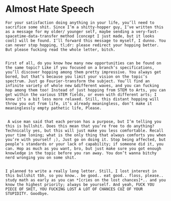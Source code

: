 # Almost Hate Speech


    For your satisfaction doing anything in your life, you’ll need to sacrifice some shit. Since I’m a shitty-hopper guy, I’ve written this as a message for my older/ younger self, maybe sending a very-fast-spacetime-data-transfer method [concept I just made, but it looks cool] will be found. I’ll forward this message to myself, I dunno. You can never stop hopping, tl;dr: please redirect your hopping better. But please fucking read the whole letter, bitch.


    First of all, do you know how many new opportunities can be found on the same topic? Like if you focused on a branch’s specifications, you’ll discover hopping among them pretty impressive. You always get bored, but that’s because you limit your vision on the topic’s spectrum. Just go Fourier-transform the subject. You’ll find an infinite variety of whole new &different waves, and you can fucking hop among them too! Instead of just hopping from STEM to Arts, you can get within the various STEM fields, or even with different arts; I know it’s a bit less more relaxed. Still, this distant hopping will throw you out from life, it’s already meaningless, don’t make it meaninglessly empty pathetic life, Please.


     A wise man said that each person has a purpose, but I’m telling you this is bullshit. Does this mean that you’re free to do anything? Technically yes, but this will just make you less comfortable. Recall your time loning; what is the only thing that always comforts you when you’re with yourself ;), Just go on doing it. Stop being affected, but people’s standards or your lack of capability; if someone did it, you can. Hop as much as you want, bro, but just make sure you got enough knowledge in the topic before you ran away. You don’t wanna bitchy nerd wronging you on some shit.


    I planned to write a really long letter. Still, I lost interest in this bullshit tbh, so you know.. be good.. eat good.. floss, please.. study math as early as you can *[cries on the lost chances]*.. and you know the highest priority; always be yourself. And yeah, FUCK YOU PIECE OF SHIT, YOU FUCKING LOST A LOT OF CHANCES CUZ OF YOUR STUPIDITY. Goodbye.



